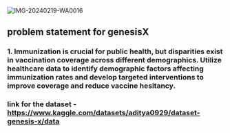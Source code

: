 
![IMG-20240219-WA0016](https://github.com/aditya0929/event_you-/assets/127277877/72fc599b-c3ab-4fa5-b322-0b9c8532b032)


## problem statement for genesisX


### 1. Immunization is crucial for public health, but disparities exist in vaccination coverage across different demographics. Utilize healthcare data to identify demographic factors affecting immunization rates and develop targeted interventions to improve coverage and reduce vaccine hesitancy.

### link for the dataset - https://www.kaggle.com/datasets/aditya0929/dataset-genesis-x/data

